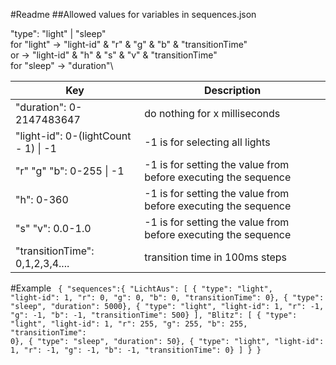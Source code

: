 #Readme
##Allowed values for variables in sequences.json

"type": "light" | "sleep"\
	for "light" -> "light-id" & "r" & "g" & "b" & "transitionTime"\
			or  -> "light-id" & "h" & "s" & "v" & "transitionTime"\
	for "sleep" -> "duration"\
	
| Key                                       | Description                                                          |
|-------------------------------------------|----------------------------------------------------------------------|
| "duration": 0-2147483647			        | do nothing for x milliseconds                                        |
| "light-id": 0-(lightCount - 1) &#124; -1  | -1 is for selecting all lights                                       | 
| "r" "g" "b": 0-255 &#124; -1              | -1 is for setting the value from before executing the sequence       |
| "h": 0-360						        | -1 is for setting the value from before executing the sequence       |
| "s" "v": 0.0-1.0					        | -1 is for setting the value from before executing the sequence       |
| "transitionTime": 0,1,2,3,4....           | transition time in 100ms steps                                       |

#Example
<code>
{
  "sequences":{
    "LichtAus": [
      { "type": "light", "light-id": 1, "r": 0, "g": 0, "b": 0, "transitionTime": 0},
      { "type": "sleep", "duration": 5000},
      { "type": "light", "light-id": 1, "r": -1, "g": -1, "b": -1, "transitionTime": 500}
    ],
    "Blitz":	[
      { "type": "light", "light-id": 1, "r": 255, "g": 255, "b": 255, "transitionTime": 0},
      { "type": "sleep", "duration": 50},
      { "type": "light", "light-id": 1, "r": -1, "g": -1, "b": -1, "transitionTime": 0}
    ]
  }
}
</code>